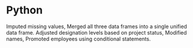 # Python
Imputed missing values, Merged all three data frames into a single unified data frame. Adjusted designation levels based on project status, Modified names, Promoted employees using conditional statements.
